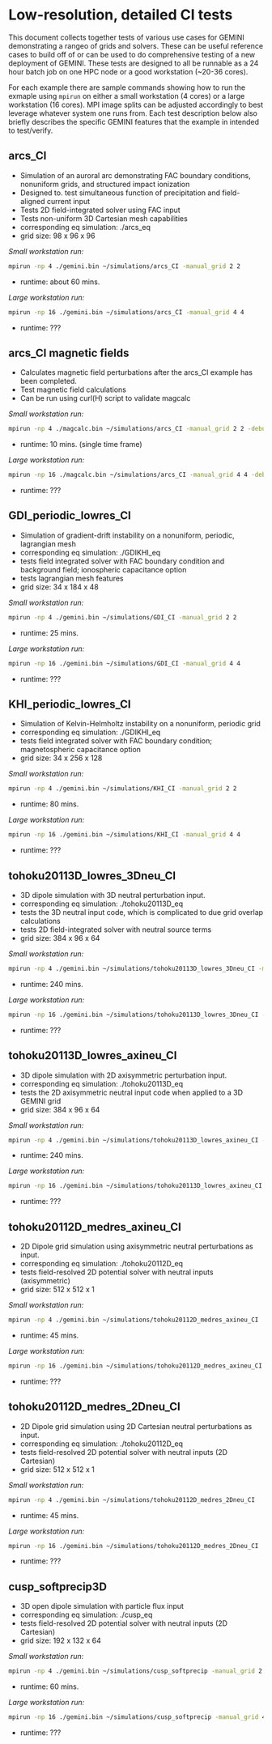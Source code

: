 # Low-resolution, detailed CI tests

This document collects together tests of various use cases for GEMINI demonstrating a rangeo of grids and solvers.  These can be useful reference cases to build off of or can be used to do comprehensive testing of a new deployment of GEMINI.  These tests are designed to all be runnable as a 24 hour batch job on one HPC node or a good workstation (~20-36 cores).  

For each example there are sample commands showing how to run the exmaple using ```mpirun``` on either a small workstation (4 cores) or a large workstation (16 cores).  MPI image splits can be adjusted accordingly to best leverage whatever system one runs from.  Each test description below also briefly describes the specific GEMINI features that the example in intended to test/verify.  

##  arcs\_CI

* Simulation of an auroral arc demonstrating FAC boundary conditions, nonuniform grids, and structured impact ionization
* Designed to. test simultaneous function of precipitation and field-aligned current input
* Tests 2D field-integrated solver using FAC input
* Tests non-uniform 3D Cartesian mesh capabilities
* corresponding eq simulation:  ./arcs_eq
* grid size:  98 x 96 x 96

*Small workstation run:*

```sh
mpirun -np 4 ./gemini.bin ~/simulations/arcs_CI -manual_grid 2 2 
```

* runtime:  about 60 mins.

*Large workstation run:*

```sh
mpirun -np 16 ./gemini.bin ~/simulations/arcs_CI -manual_grid 4 4
```

* runtime:  ???

## arcs\_CI magnetic fields

* Calculates magnetic field perturbations after the arcs\_CI example has been completed.
* Test magnetic field calculations
* Can be run using curl(H) script to validate magcalc

*Small workstation run:*

```sh
mpirun -np 4 ./magcalc.bin ~/simulations/arcs_CI -manual_grid 2 2 -debug -start_time 2017 3 2 27270 -end_time 2017 3 2 27300
```

* runtime:  10 mins. (single time frame)

*Large workstation run:*

```sh
mpirun -np 16 ./magcalc.bin ~/simulations/arcs_CI -manual_grid 4 4 -debug -start_time 2017 3 2 27270 -end_time 2017 3 2 27300
```

* runtime:  ???


## GDI\_periodic\_lowres\_CI

* Simulation of gradient-drift instability on a nonuniform, periodic, lagrangian mesh
* corresponding eq simulation:  ./GDIKHI_eq
* tests field integrated solver with FAC boundary condition and background field; ionospheric capacitance option
* tests lagrangian mesh features
* grid size:  34 x 184 x 48

*Small workstation run:*

```sh
mpirun -np 4 ./gemini.bin ~/simulations/GDI_CI -manual_grid 2 2 
```

* runtime:  25 mins.

*Large workstation run:*

```sh
mpirun -np 16 ./gemini.bin ~/simulations/GDI_CI -manual_grid 4 4 
```

* runtime:  ???


## KHI\_periodic\_lowres\_CI

* Simulation of Kelvin-Helmholtz instability on a nonuniform, periodic grid
* corresponding eq simulation:  ./GDIKHI_eq
* tests field integrated solver with FAC boundary condition; magnetospheric capacitance option
* grid size:  34 x 256 x 128

*Small workstation run:*

```sh
mpirun -np 4 ./gemini.bin ~/simulations/KHI_CI -manual_grid 2 2 
```

* runtime:  80 mins.

*Large workstation run:*

```sh
mpirun -np 16 ./gemini.bin ~/simulations/KHI_CI -manual_grid 4 4 
```

* runtime:  ???


## tohoku20113D\_lowres\_3Dneu\_CI

* 3D dipole simulation with 3D neutral perturbation input.
* corresponding eq simulation:  ./tohoku20113D_eq
* tests the 3D neutral input code, which is complicated to due grid overlap calculations
* tests 2D field-integrated solver with neutral source terms
* grid size:  384 x 96 x 64

*Small workstation run:*

```sh
mpirun -np 4 ./gemini.bin ~/simulations/tohoku20113D_lowres_3Dneu_CI -manual_grid 2 2 
```

* runtime:  240 mins.

*Large workstation run:*

```sh
mpirun -np 16 ./gemini.bin ~/simulations/tohoku20113D_lowres_3Dneu_CI -manual_grid 4 4 
```

* runtime:  ???


## tohoku20113D\_lowres\_axineu\_CI

* 3D dipole simulation with 2D axisymmetric perturbation input.
* corresponding eq simulation:  ./tohoku20113D_eq
* tests the 2D axisymmetric neutral input code when applied to a 3D GEMINI grid
* grid size:  384 x 96 x 64

*Small workstation run:*

```sh
mpirun -np 4 ./gemini.bin ~/simulations/tohoku20113D_lowres_axineu_CI -manual_grid 2 2 
```

* runtime:  240 mins.

*Large workstation run:*

```sh
mpirun -np 16 ./gemini.bin ~/simulations/tohoku20113D_lowres_axineu_CI -manual_grid 4 4 
```

* runtime:  ???


## tohoku20112D\_medres\_axineu\_CI

* 2D Dipole grid simulation using axisymmetric neutral perturbations as input. 
* corresponding eq simulation:  ./tohoku20112D_eq
* tests field-resolved 2D potential solver with neutral inputs (axisymmetric)
* grid size:  512 x 512 x 1

*Small workstation run:*

```sh
mpirun -np 4 ./gemini.bin ~/simulations/tohoku20112D_medres_axineu_CI 
```

* runtime:  45 mins.

*Large workstation run:*

```sh
mpirun -np 16 ./gemini.bin ~/simulations/tohoku20112D_medres_axineu_CI 
```

* runtime:  ???


## tohoku20112D\_medres\_2Dneu\_CI

* 2D Dipole grid simulation using 2D Cartesian neutral perturbations as input. 
* corresponding eq simulation:  ./tohoku20112D_eq 
* tests field-resolved 2D potential solver with neutral inputs (2D Cartesian)
* grid size:  512 x 512 x 1

*Small workstation run:*

```sh
mpirun -np 4 ./gemini.bin ~/simulations/tohoku20112D_medres_2Dneu_CI 
```

* runtime:  45 mins.

*Large workstation run:*

```sh
mpirun -np 16 ./gemini.bin ~/simulations/tohoku20112D_medres_2Dneu_CI 
```

* runtime:  ???


## cusp\_softprecip3D

* 3D open dipole simulation with particle flux input 
* corresponding eq simulation:  ./cusp_eq 
* tests field-resolved 2D potential solver with neutral inputs (2D Cartesian)
* grid size:  192 x 132 x 64

*Small workstation run:*

```sh
mpirun -np 4 ./gemini.bin ~/simulations/cusp_softprecip -manual_grid 2 2
```

* runtime:  60 mins.

*Large workstation run:*

```sh
mpirun -np 16 ./gemini.bin ~/simulations/cusp_softprecip -manual_grid 4 4
```

* runtime:  ???